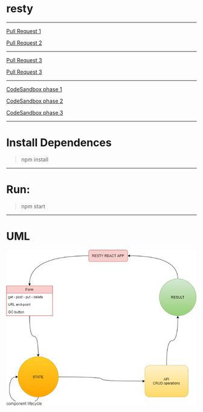 # resty

---
[Pull Request 1](https://github.com/ibrahemomari/resty/pull/1)

[Pull Request 2](https://github.com/ibrahemomari/resty/pull/2)

---

[Pull Request 3](https://github.com/ibrahemomari/resty/pull/2)

[Pull Request 3](https://github.com/ibrahemomari/resty/pull/3)

---

[CodeSandbox phase 1](https://codesandbox.io/s/funny-night-fbexd?file=/src/App.js)

[CodeSandbox phase 2](https://codesandbox.io/s/flamboyant-taussig-puip2)

[CodeSandbox phase 3]()

---
Install Dependences
===
>npm install

---
Run:
===
>npm start
---
UML
==
![](restyDigram.png)
